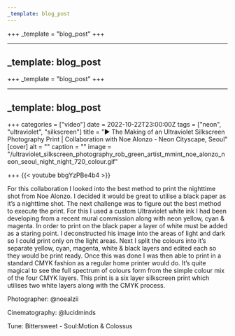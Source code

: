 ```yaml
---
_template: blog_post
---
```












+++
_template = "blog_post"
+++

---
_template: blog_post
---



+++
_template = "blog_post"
+++

---
_template: blog_post
---

+++
categories = ["video"]
date = 2022-10-22T23:00:00Z
tags = ["neon", "ultraviolet", "silkscreen"]
title = "▶️ The Making of an Ultraviolet Silkscreen Photography Print | Collaboration with Noe Alonzo - Neon Cityscape, Seoul"
[cover]
alt = ""
caption = ""
image = "/ultraviolet_silkscreen_photography_rob_green_artist_mmint_noe_alonzo_neon_seoul_night_night_720_colour.gif"

+++
{{< youtube bbgYzPBe4b4 >}}

For this collaboration I looked into the best method to print the nighttime shot from Noe Alonzo. I decided it would be great to utilise a black paper as it’s a nighttime shot. The next challenge was to figure out the best method to execute the print. For this I used a custom Ultraviolet white ink I had been developing from a recent mural commission along with neon yellow, cyan & magenta. In order to print on the black paper a layer of white must be added as a staring point. I deconstructed his image into the areas of light and dark so I could print only on the light areas. Next I split the colours into it’s separate yellow, cyan, magenta, white & black layers and edited each so they would be print ready. Once this was done I was then able to print in a standard CMYK fashion as a regular home printer would do. It’s quite magical to see the full spectrum of colours form from the simple colour mix of the four CMYK layers. This print is a six layer silkscreen print which utilises two white layers along with the CMYK process.

Photographer: @noealzii

Cinematography: @lucidminds

Tune: Bittersweet - Soul:Motion & Colossus
